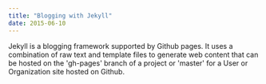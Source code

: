 ```yaml
---
title: "Blogging with Jekyll"
date: 2015-06-10
---
```


Jekyll is a blogging framework supported by Github pages.  It uses a combination of raw text and template files to generate web content that can be hosted on the 'gh-pages' branch of a project or 'master' for a User or Organization site hosted on Github.
